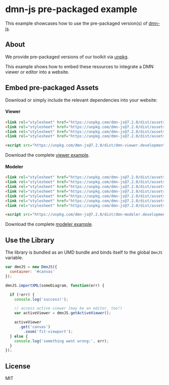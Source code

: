 # dmn-js pre-packaged example

This example showcases how to use the pre-packaged version(s) of [dmn-js](https://github.com/bpmn-io/dmn-js).


## About

We provide pre-packaged versions of our toolkit via [unpkg](https://unpkg.com/dmn-js/dist/).

This example shows how to embed these resources to integrate a DMN viewer or editor
into a website.


## Embed pre-packaged Assets

Download or simply include the relevant dependencies into your website:

#### Viewer

```html
<link rel="stylesheet" href="https://unpkg.com/dmn-js@7.2.0/dist/assets/dmn-js-drd.css">
<link rel="stylesheet" href="https://unpkg.com/dmn-js@7.2.0/dist/assets/dmn-js-decision-table.css">
<link rel="stylesheet" href="https://unpkg.com/dmn-js@7.2.0/dist/assets/dmn-js-literal-expression.css">
<link rel="stylesheet" href="https://unpkg.com/dmn-js@7.2.0/dist/assets/dmn-font/css/dmn.css">

<script src="https://unpkg.com/dmn-js@7.2.0/dist/dmn-viewer.development.js"></script>
```

Download the complete [viewer example](https://cdn.staticaly.com/gh/bpmn-io/dmn-js-examples/master/starter/viewer.html).

#### Modeler

```html
<link rel="stylesheet" href="https://unpkg.com/dmn-js@7.2.0/dist/assets/diagram-js.css">
<link rel="stylesheet" href="https://unpkg.com/dmn-js@7.2.0/dist/assets/dmn-js-shared.css">
<link rel="stylesheet" href="https://unpkg.com/dmn-js@7.2.0/dist/assets/dmn-js-drd.css">
<link rel="stylesheet" href="https://unpkg.com/dmn-js@7.2.0/dist/assets/dmn-js-decision-table.css">
<link rel="stylesheet" href="https://unpkg.com/dmn-js@7.2.0/dist/assets/dmn-js-decision-table-controls.css">
<link rel="stylesheet" href="https://unpkg.com/dmn-js@7.2.0/dist/assets/dmn-js-literal-expression.css">
<link rel="stylesheet" href="https://unpkg.com/dmn-js@7.2.0/dist/assets/dmn-font/css/dmn.css">

<script src="https://unpkg.com/dmn-js@7.2.0/dist/dmn-modeler.development.js"></script>
```

Download the complete [modeler example](https://cdn.staticaly.com/gh/bpmn-io/dmn-js-examples/master/starter/modeler.html).


## Use the Library

The library is bundled as an UMD bundle and binds itself to the global `DmnJS`
variable.

```javascript
var dmnJS = new DmnJS({
  container: '#canvas'
});

dmnJS.importXML(someDiagram, function(err) {

  if (!err) {
    console.log('success!');

    // access active viewer (may be an editor, too!)
    var activeViewer = dmnJS.getActiveViewer();

    activeViewer
      .get('canvas')
        .zoom('fit-viewport');
  } else {
    console.log('something went wrong:', err);
  }
});
```

## License

MIT
